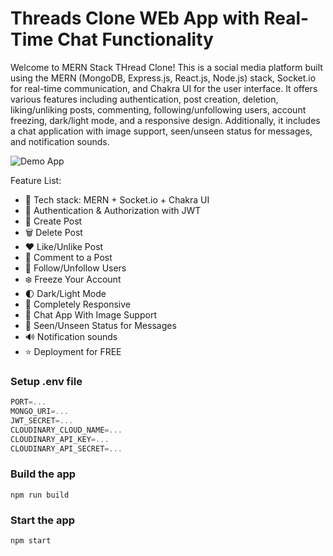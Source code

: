 # Threads Clone WEb App with Real-Time Chat Functionality

Welcome to MERN Stack THread Clone! This is a social media platform built using the MERN (MongoDB, Express.js, React.js, Node.js) stack, Socket.io for real-time communication, and Chakra UI for the user interface. It offers various features including authentication, post creation, deletion, liking/unliking posts, commenting, following/unfollowing users, account freezing, dark/light mode, and a responsive design. Additionally, it includes a chat application with image support, seen/unseen status for messages, and notification sounds.

![Demo App](https://res.cloudinary.com/dpvhbumeb/image/upload/v1711207906/nkmuwnjv6di7ksigdnd8.png)


Feature List:

-   🌟 Tech stack: MERN + Socket.io + Chakra UI
-   🎃 Authentication & Authorization with JWT
-   📝 Create Post
-   🗑️ Delete Post
-   ❤️ Like/Unlike Post
-   💬 Comment to a Post
-   👥 Follow/Unfollow Users
-   ❄️ Freeze Your Account
-   🌓 Dark/Light Mode
-   📱 Completely Responsive
-   💬 Chat App With Image Support
-   👀 Seen/Unseen Status for Messages
-   🔊 Notification sounds
-   ⭐ Deployment for FREE

### Setup .env file

```js
PORT=...
MONGO_URI=...
JWT_SECRET=...
CLOUDINARY_CLOUD_NAME=...
CLOUDINARY_API_KEY=...
CLOUDINARY_API_SECRET=...
```

### Build the app

```shell
npm run build
```

### Start the app

```shell
npm start
```
